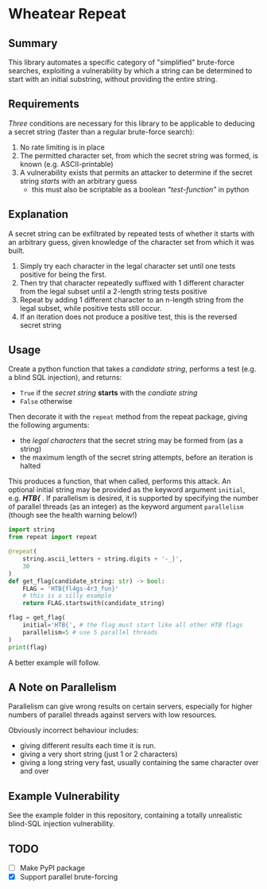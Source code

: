 # Wheatear Repeat

## Summary

This library automates a specific category of "simplified" brute-force searches, exploiting
a vulnerability by which a string can be determined to start with an initial substring, without
providing the entire string.

## Requirements

_Three_ conditions are necessary for this library to be applicable to deducing a secret string (faster
than a regular brute-force search):

1. No rate limiting is in place
2. The permitted character set, from which the secret string was formed, is known (e.g. ASCII-printable)
3. A vulnerability exists that permits an attacker to determine if the secret string _starts_ with an arbitrary guess
    - this must also be scriptable as a boolean _"test-function"_ in python

## Explanation

A secret string can be exfiltrated by repeated tests of whether it starts with an arbitrary guess, given knowledge
of the character set from which it was built.

1. Simply try each character in the legal character set until one tests positive for being the first.
2. Then try that character repeatedly suffixed with 1 different character from the legal subset until a 2-length string
tests positive
3. Repeat  by adding 1 different character to an n-length string from the legal subset, while positive tests still occur.
4. If an iteration does not produce a positive test, this is the reversed secret string

## Usage

Create a python function that takes a _candidate string_, performs a test (e.g. a blind SQL injection), and returns:

- `True` if the _secret string_ **starts** with the _candiate string_
- `False` otherwise

Then decorate it with the `repeat` method from the repeat package, giving the following arguments:

- the _legal characters_ that the secret string may be formed from (as a string)
- the maximum length of the secret string attempts, before an iteration is halted

This produces a function, that when called, performs this attack. An optional initial string may be provided
as the keyword argument `initial`, e.g. _**HTB{**_ . If parallelism is desired, it is supported by specifying the number of
parallel threads (as an integer) as the keyword argument `parallelism` (though see the health warning below!)


```python
import string
from repeat import repeat

@repeat(
    string.ascii_letters + string.digits + '-_}',
    30
)
def get_flag(candidate_string: str) -> bool:
    FLAG = 'HTB{fl4gs-4r3_fun}'
    # this is a silly example
    return FLAG.startswith(candidate_string)

flag = get_flag(
    initial='HTB{', # the flag must start like all other HTB flags
    parallelism=5 # use 5 parallel threads
)
print(flag)
```

A better example will follow.

## A Note on Parallelism

Parallelism can give wrong results on certain servers, especially for higher numbers of parallel threads against
servers with low resources.

Obviously incorrect behaviour includes:
- giving different results each time it is run.
- giving a very short string (just 1 or 2 characters)
- giving a long string very fast, usually containing the same character over and over

## Example Vulnerability

See the example folder in this repository, containing a totally unrealistic blind-SQL injection vulnerability.

## TODO

- [ ] Make PyPI package
- [x] Support parallel brute-forcing
